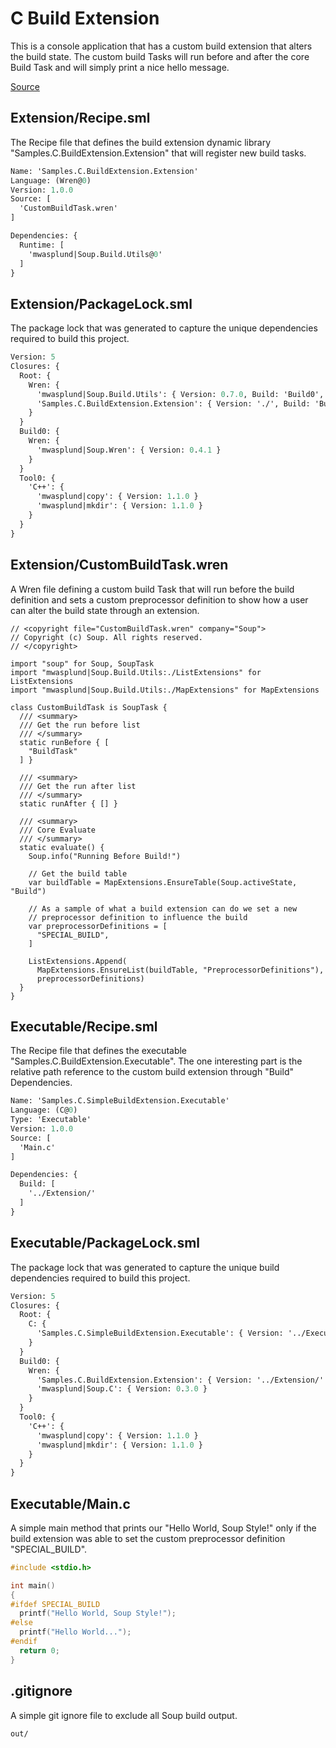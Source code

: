 # C Build Extension
This is a console application that has a custom build extension that alters the build state. The custom build Tasks will run before and after the core Build Task and will simply print a nice hello message.

[Source](https://github.com/SoupBuild/Soup/tree/main/Samples/C/BuildExtension)

## Extension/Recipe.sml
The Recipe file that defines the build extension dynamic library "Samples.C.BuildExtension.Extension" that will register new build tasks.
```sml
Name: 'Samples.C.BuildExtension.Extension'
Language: (Wren@0)
Version: 1.0.0
Source: [
  'CustomBuildTask.wren'
]

Dependencies: {
  Runtime: [
    'mwasplund|Soup.Build.Utils@0'
  ]
}
```

## Extension/PackageLock.sml
The package lock that was generated to capture the unique dependencies required to build this project.
```sml
Version: 5
Closures: {
  Root: {
    Wren: {
      'mwasplund|Soup.Build.Utils': { Version: 0.7.0, Build: 'Build0', Tool: 'Tool0' }
      'Samples.C.BuildExtension.Extension': { Version: './', Build: 'Build0', Tool: 'Tool0' }
    }
  }
  Build0: {
    Wren: {
      'mwasplund|Soup.Wren': { Version: 0.4.1 }
    }
  }
  Tool0: {
    'C++': {
      'mwasplund|copy': { Version: 1.1.0 }
      'mwasplund|mkdir': { Version: 1.1.0 }
    }
  }
}
```

## Extension/CustomBuildTask.wren
A Wren file defining a custom build Task that will run before the build definition and sets a custom preprocessor definition to show how a user can alter the build state through an extension.
```wren
// <copyright file="CustomBuildTask.wren" company="Soup">
// Copyright (c) Soup. All rights reserved.
// </copyright>

import "soup" for Soup, SoupTask
import "mwasplund|Soup.Build.Utils:./ListExtensions" for ListExtensions
import "mwasplund|Soup.Build.Utils:./MapExtensions" for MapExtensions

class CustomBuildTask is SoupTask {
  /// <summary>
  /// Get the run before list
  /// </summary>
  static runBefore { [
    "BuildTask"
  ] }

  /// <summary>
  /// Get the run after list
  /// </summary>
  static runAfter { [] }

  /// <summary>
  /// Core Evaluate
  /// </summary>
  static evaluate() {
    Soup.info("Running Before Build!")

    // Get the build table
    var buildTable = MapExtensions.EnsureTable(Soup.activeState, "Build")

    // As a sample of what a build extension can do we set a new
    // preprocessor definition to influence the build
    var preprocessorDefinitions = [
      "SPECIAL_BUILD",
    ]
    
    ListExtensions.Append(
      MapExtensions.EnsureList(buildTable, "PreprocessorDefinitions"),
      preprocessorDefinitions)
  }
}
```

## Executable/Recipe.sml
The Recipe file that defines the executable "Samples.C.BuildExtension.Executable". The one interesting part is the relative path reference to the custom build extension through "Build" Dependencies.
```sml
Name: 'Samples.C.SimpleBuildExtension.Executable'
Language: (C@0)
Type: 'Executable'
Version: 1.0.0
Source: [
  'Main.c'
]

Dependencies: {
  Build: [
    '../Extension/'
  ]
}
```

## Executable/PackageLock.sml
The package lock that was generated to capture the unique build dependencies required to build this project.
```sml
Version: 5
Closures: {
  Root: {
    C: {
      'Samples.C.SimpleBuildExtension.Executable': { Version: '../Executable', Build: 'Build0', Tool: 'Tool0' }
    }
  }
  Build0: {
    Wren: {
      'Samples.C.BuildExtension.Extension': { Version: '../Extension/' }
      'mwasplund|Soup.C': { Version: 0.3.0 }
    }
  }
  Tool0: {
    'C++': {
      'mwasplund|copy': { Version: 1.1.0 }
      'mwasplund|mkdir': { Version: 1.1.0 }
    }
  }
}
```

## Executable/Main.c
A simple main method that prints our "Hello World, Soup Style!" only if the build extension was able to set the custom preprocessor definition "SPECIAL_BUILD".
```c
#include <stdio.h>

int main()
{
#ifdef SPECIAL_BUILD
  printf("Hello World, Soup Style!");
#else
  printf("Hello World...");
#endif
  return 0;
}
```

## .gitignore
A simple git ignore file to exclude all Soup build output.
```
out/
```
